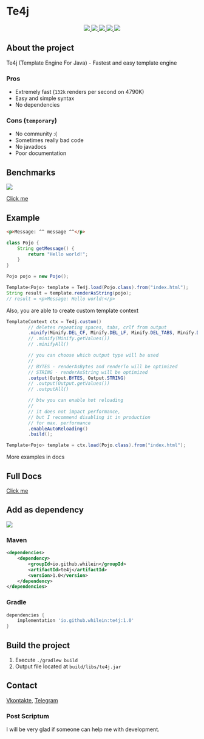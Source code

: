 <!-- @formatter:off  -->

# Te4j

<div align="center">
  <a href="https://github.com/whilein/te4j/blob/master/LICENSE">
    <img src="https://img.shields.io/github/license/whilein/te4j">
  </a>

  <a href="https://discord.gg/ANEHruraCc">
    <img src="https://img.shields.io/discord/819859288049844224?logo=discord">
  </a>

  <a href="https://github.com/whilein/te4j/issues">
    <img src="https://img.shields.io/github/issues/whilein/te4j">
  </a>

  <a href="https://github.com/whilein/te4j/pulls">
    <img src="https://img.shields.io/github/issues-pr/whilein/te4j">
  </a>

  <a href="https://search.maven.org/artifact/com.github.whilein/te4j">
    <img src="https://img.shields.io/maven-central/v/com.github.whilein/te4j">
  </a>

  <!-- <a href="https://s01.oss.sonatype.org/content/repositories/snapshots/com/github/whilein/te4j">
    <img src="https://img.shields.io/nexus/s/io.github.whilein/te4j?server=https%3A%2F%2Fs01.oss.sonatype.org">
  </a> -->
</div>

## About the project

Te4j (Template Engine For Java) - Fastest and easy template engine

### Pros
- Extremely fast (`132k` renders per second on 4790K)
- Easy and simple syntax
- No dependencies

### Cons (`temporary`)

- No community :(
- Sometimes really bad code
- No javadocs
- Poor documentation

## Benchmarks

![](https://github.com/whilein/template-benchmark/raw/master/results.png)

[Click me](https://github.com/whilein/template-benchmark)

## Example

```html
<p>Message: ^^ message ^^</p>
```

```java
class Pojo {
    String getMessage() {
        return "Hello world!";
    }
}

Pojo pojo = new Pojo();

Template<Pojo> template = Te4j.load(Pojo.class).from("index.html");
String result = template.renderAsString(pojo);
// result = <p>Message: Hello world!</p>
```

Also, you are able to create custom template context

```java
TemplateContext ctx = Te4j.custom()
        // deletes repeating spaces, tabs, crlf from output
        .minify(Minify.DEL_CF, Minify.DEL_LF, Minify.DEL_TABS, Minify.DEL_REPEATING_SPACES)
        // .minify(Minify.getValues())
        // .minifyAll()

        // you can choose which output type will be used
        //
        // BYTES - renderAsBytes and renderTo will be optimized
        // STRING - renderAsString will be optimized
        .output(Output.BYTES, Output.STRING)
        // .output(Output.getValues())
        // .outputAll()

        // btw you can enable hot reloading
        //
        // it does not impact performance,
        // but I recommend disabling it in production
        // for max. performance
        .enableAutoReloading()
        .build();

Template<Pojo> template = ctx.load(Pojo.class).from("index.html");
```

More examples in docs
## Full Docs

[Click me](https://github.com/whilein/te4j/wiki)

## Add as dependency

<div>
  <a href="https://search.maven.org/artifact/com.github.whilein/te4j">
    <img src="https://img.shields.io/maven-central/v/com.github.whilein/te4j">
  </a>

  <!-- <a href="https://s01.oss.sonatype.org/content/repositories/snapshots/com/github/whilein/te4j">
    <img src="https://img.shields.io/nexus/s/com.github.whilein/te4j?server=https%3A%2F%2Fs01.oss.sonatype.org">
  </a> -->
</div>

### Maven
```xml
<dependencies>
    <dependency>
        <groupId>io.github.whilein</groupId>
        <artifactId>te4j</artifactId>
        <version>1.0</version>
    </dependency>
</dependencies>
```

### Gradle
```groovy
dependencies {
    implementation 'io.github.whilein:te4j:1.0'
}
```

## Build the project

1. Execute `./gradlew build`
2. Output file located at `build/libs/te4j.jar`

## Contact

[Vkontakte](https://vk.com/id623151994),
[Telegram](https://t.me/whilein)

### Post Scriptum

I will be very glad if someone can help me with development.

<!-- @formatter:on  -->

